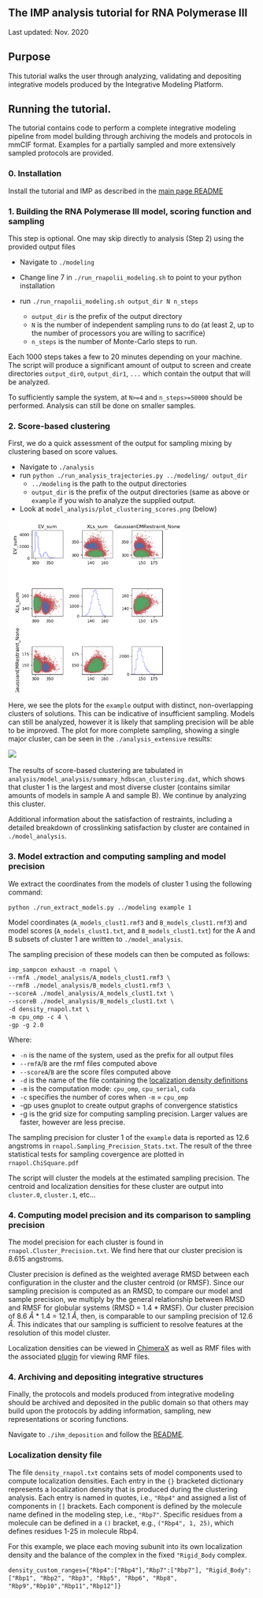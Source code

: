 ## The IMP analysis tutorial for RNA Polymerase III

Last updated: Nov. 2020

## Purpose

This tutorial walks the user through analyzing, validating and depositing integrative models produced by the Integrative Modeling Platform. 

## Running the tutorial.

The tutorial contains code to perform a complete integrative modeling pipeline from model building through archiving the models and protocols in mmCIF format.  Examples for a partially sampled and more extensively sampled protocols are provided. 

### 0. Installation
Install the tutorial and IMP as described in the [main page README](../README.md)

### 1. Building the RNA Polymerase III model, scoring function and sampling

This step is optional. One may skip directly to analysis (Step 2) using the provided output files

* Navigate to `./modeling`

* Change line 7 in `./run_rnapolii_modeling.sh` to point to your python installation

* run `./run_rnapolii_modeling.sh output_dir N n_steps`
  * `output_dir` is the prefix of the output directory
  * `N` is the number of independent sampling runs to do (at least 2, up to the number of processors you are willing to sacrifice) 
  * `n_steps` is the number of Monte-Carlo steps to run. 

Each 1000 steps takes a few to 20 minutes depending on your machine. The script will produce a significant amount of output to screen and create directories `output_dir0`, `output_dir1`, `...` which contain the output that will be analyzed. 

To sufficiently sample the system, at  `N>=4` and `n_steps>=50000` should be performed. Analysis can still be done on smaller samples. 

### 2. Score-based clustering

First, we do a quick assessment of the output for sampling mixing by clustering based on score values. 

* Navigate to `./analysis`
* run `python ./run_analysis_trajectories.py ../modeling/ output_dir`
  * `../modeling` is the path to the output directories
  * `output_dir` is the prefix of the output directories (same as above or `example` if you wish to analyze the supplied output. 
* Look at `model_analysis/plot_clustering_scores.png` (below)

<img src="analysis/model_analysis/plot_clustering_scores.png" width="350">

Here, we see the plots for the `example` output with distinct, non-overlapping clusters of solutions.  This can be indicative of insufficient sampling. Models can still be analyzed, however it is likely that sampling precision will be able to be improved. The plot for more complete sampling, showing a single major cluster, can be seen in the `./analysis_extensive` results:

<img src="analysis_extensive/model_analysis/plot_clustering_scores.png" width="350">

The results of score-based clustering are tabulated in `analysis/model_analysis/summary_hdbscan_clustering.dat`, which shows that cluster 1 is the largest and most diverse cluster (contains similar amounts of models in sample A and sample B).  We continue by analyzing this cluster.

Additional information about the satisfaction of restraints, including a detailed breakdown of crosslinking satisfaction by cluster are contained in `./model_analysis`.

### 3. Model extraction and computing sampling and model precision

We extract the coordinates from the models of cluster 1 using the following command:
```
python ./run_extract_models.py ../modeling example 1
```
Model coordinates (`A_models_clust1.rmf3` and `B_models_clust1.rmf3`) and model scores (`A_models_clust1.txt`, and `B_models_clust1.txt`) for the A and B subsets of cluster 1 are written to `./model_analysis`. 

The sampling precision of these models can then be computed as follows:
```
imp_sampcon exhaust -n rnapol \
--rmfA ./model_analysis/A_models_clust1.rmf3 \
--rmfB ./model_analysis/B_models_clust1.rmf3 \
--scoreA ./model_analysis/A_models_clust1.txt \ 
--scoreB ./model_analysis/B_models_clust1.txt \
-d density_rnapol.txt \
-m cpu_omp -c 4 \
-gp -g 2.0
```
Where:
* `-n` is the name of the system, used as the prefix for all output files
* `--rmfA`/`B` are the rmf files computed above
* `--scoreA`/`B` are the score files computed above
* `-d` is the name of the file containing the [localization density definitions](#Localization-density-file)
* `-m` is the computation mode: `cpu_omp`, `cpu_serial`, `cuda`
* `-c` specifies the number of cores when `-m` = `cpu_omp`
* -gp uses gnuplot to create output graphs of convergence statistics
* -g is the grid size for computing sampling precision. Larger values are faster, however are less precise.

The sampling precision for cluster 1 of the `example` data is reported as 12.6 angstroms in `rnapol.Sampling_Precision_Stats.txt`. The result of the three statistical tests for sampling covergence are plotted in `rnapol.ChiSquare.pdf`

The script will cluster the models at the estimated sampling precision. The centroid and localization densities for these cluster are output into `cluster.0`, `cluster.1`, etc...

### 4. Computing model precision and its comparison to sampling precision

The model precision for each cluster is found in `rnapol.Cluster_Precision.txt`. We find here that our cluster precision is 8.615 angstroms.

Cluster precision is defined as the weighted average RMSD between each configuration in the cluster and the cluster centroid (or RMSF). Since our sampling precision is computed as an RMSD, to compare our model and sample precision, we multiply by the general relationship between RMSD and RMSF for globular systems (RMSD = 1.4 * RMSF). Our cluster precision of 8.6 $\mathring A$ * 1.4 = 12.1 $\mathring A$, then, is comparable to our sampling precision of 12.6 $\mathring A$. This indicates that our sampling is sufficient to resolve features at the resolution of this model cluster.

Localization densities can be viewed in [ChimeraX](https://www.cgl.ucsf.edu/chimerax/download.html) as well as RMF files with the associated [plugin](https://cxtoolshed.rbvi.ucsf.edu/apps/chimeraxrmf) for viewing RMF files. 

### 4. Archiving and depositing integrative structures

Finally, the protocols and models produced from integrative modeling should be archived and deposited in the public domain so that others may build upon the protocols by adding information, sampling, new representations or scoring functions. 

Navigate to `./ihm_deposition` and follow the [README](./ihm_deposition/README.md).

### Localization density file
The file `density_rnapol.txt` contains sets of model components used to compute localization densities. Each entry in the `{}` bracketed dictionary represents a localization density that is produced during the clustering analysis. Each entry is named in quotes, i.e., `"Rbp4"` and assigned a list of components in `[]` brackets. Each component is defined by the molecule name defined in the modeling step, i.e., `"Rbp7"`. Specific residues from a molecule can be defined in a `()` bracket, e.g., `("Rbp4", 1, 25)`, which defines residues 1-25 in molecule Rbp4. 

For this example, we place each moving subunit into its own localization density and the balance of the complex in the fixed `"Rigid_Body` complex.

```
density_custom_ranges={"Rbp4":["Rbp4"],"Rbp7":["Rbp7"], "Rigid_Body":["Rbp1", "Rbp2", "Rbp3", "Rbp5", "Rbp6", "Rbp8", "Rbp9","Rbp10","Rbp11","Rbp12"]}
```


